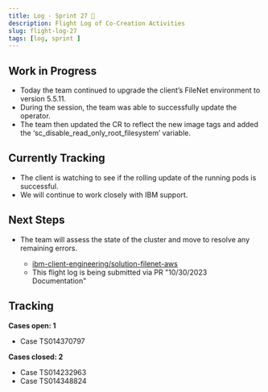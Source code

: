 ```yaml
---
title: Log - Sprint 27 🛫
description: Flight Log of Co-Creation Activities
slug: flight-log-27
tags: [log, sprint ]
---
```


## Work in Progress
- Today the team continued to upgrade the client’s FileNet environment to version 5.5.11.
- During the session, the team was able to successfully update the operator.
- The team then updated the CR to reflect the new image tags and added the ‘sc_disable_read_only_root_filesystem’ variable.
## Currently Tracking
- The client is watching to see if the rolling update of the running pods is successful.
- We will continue to work closely with IBM support.
## Next Steps
- The team will assess the state of the cluster and move to resolve any remaining errors.
  
    - [ibm-client-engineering/solution-filenet-aws](https://trello.com/c/o1nc3JXp/1-cluster-and-database-troubleshooting)
    - This flight log is being submitted via PR "10/30/2023 Documentation"

## Tracking
**Cases open: 1**
  - Case TS014370797
  
**Cases closed: 2**
  - Case TS014232963
  - Case TS014348824